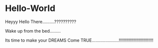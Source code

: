 # Hello-World


Heyyy Hello There..........??????????

Wake up from the bed.........


Its time to make your DREAMS Come TRUE......................!!!!!!!!!!!!!!!!!!!!!!!!!!!!
